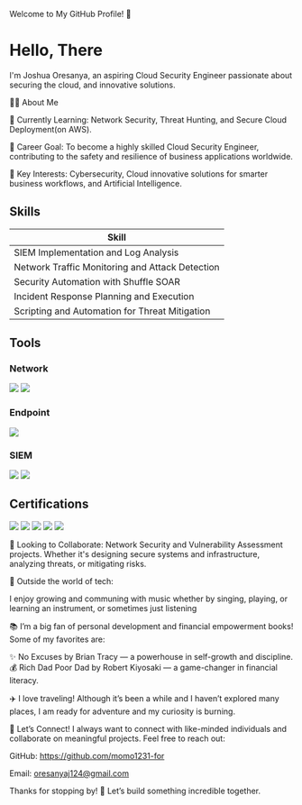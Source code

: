 Welcome to My GitHub Profile! 👋
# Hello, There

I'm Joshua Oresanya, an aspiring Cloud Security Engineer passionate about securing the cloud, and innovative solutions.

👨‍💻 About Me

🌱 Currently Learning: Network Security, Threat Hunting, and Secure Cloud Deployment(on AWS).

💼 Career Goal: To become a highly skilled Cloud Security Engineer, contributing to the safety and resilience of business applications worldwide.

🎯 Key Interests: Cybersecurity, Cloud innovative solutions for smarter business workflows, and Artificial Intelligence.




## Skills

| Skill                                         |
|-----------------------------------------------|
| SIEM Implementation and Log Analysis          
| Network Traffic Monitoring and Attack Detection 
| Security Automation with Shuffle SOAR         
| Incident Response Planning and Execution                       
| Scripting and Automation for Threat Mitigation 

## Tools

### Network
<div>
    <img src="https://img.shields.io/badge/-Wireshark-1679A7?&style=for-the-badge&logo=Wireshark&logoColor=white" />
    <img src="https://img.shields.io/badge/-Suricata-EF3B2D?&style=for-the-badge&logo=Suricata&logoColor=white" />
</div>

### Endpoint
<div>
    <img src="https://img.shields.io/badge/-Microsoft_Defender_for_Endpoint-00A4EF?&style=for-the-badge&logo=Microsoft&logoColor=white" />
</div>

### SIEM
<div>
    <img src="https://img.shields.io/badge/-Microsoft_Sentinel-0078D4?&style=for-the-badge&logo=Microsoft&logoColor=white" />
    <img src="https://img.shields.io/badge/-Splunk-000000?&style=for-the-badge&logo=Splunk&logoColor=white" />
</div>

## Certifications
<div>
<img src="https://www.google.com/imgres?q=aws%20cloud%20practitioner%20essentials&imgurl=https%3A%2F%2Finfosyte.com%2Fwp-content%2Fuploads%2F2023%2F07%2FAWS-Cloud-Practitioner-Essentials.png&imgrefurl=https%3A%2F%2Finfosyte.com%2Fproduct%2Faws-cloud-practitioner-essentials%2F&docid=Ff16yS_FMKRxVM&tbnid=oLDGu9THrIwfQM&vet=12ahUKEwi3qImr9rmKAxXKa0EAHZAGNKgQM3oECEwQAA..i&w=1251&h=1251&hcb=2&ved=2ahUKEwi3qImr9rmKAxXKa0EAHZAGNKgQM3oECEwQAA" />
<img src="https://img.shields.io/badge/-Network%2B-007ACC?&style=for-the-badge&logo=CompTIA&logoColor=white" />
<img src="https://img.shields.io/badge/-A%2B-4D4D4D?&style=for-the-badge&logo=CompTIA&logoColor=white" />
<img src="https://img.shields.io/badge/-CDSA-006400?&style=for-the-badge&logoColor=white" />
<img src="https://img.shields.io/badge/-CCD-000080?&style=for-the-badge&logoColor=white" />
</div>


🤝 Looking to Collaborate: Network Security and Vulnerability Assessment projects. Whether it's designing secure systems and infrastructure, analyzing threats, or mitigating risks.

🚀 Outside the world of tech: 

I enjoy growing and communing with music whether by singing, playing, or learning an instrument, or sometimes just listening

📚 I’m a big fan of personal development and financial empowerment books! Some of my favorites are:

✨ No Excuses by Brian Tracy — a powerhouse in self-growth and discipline.
💰 Rich Dad Poor Dad by Robert Kiyosaki — a game-changer in financial literacy.

✈️ I love traveling! Although it’s been a while and I haven’t explored many places, I am ready for adventure and my curiosity is burning.


🤝 Let’s Connect!
I always want to connect with like-minded individuals and collaborate on meaningful projects. Feel free to reach out:

GitHub: https://github.com/momo1231-for

Email: oresanyaj124@gmail.com

Thanks for stopping by! 🚀 Let’s build something incredible together.

<!---
momo1231-for/momo1231-for is a ✨ special ✨ repository because its `README.md` (this file) appears on your GitHub profile.
You can click the Preview link to take a look at your changes.
--->
